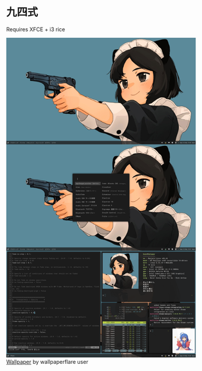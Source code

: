 九四式
========

Requires XFCE + i3 rice 

![Screenshot](Screenshots/1.png)
[Wallpaper](https://www.wallpaperflare.com/anime-manga-anime-girls-simple-background-minimalism-pistol-wallpaper-cyzcl) by wallpaperflare user

